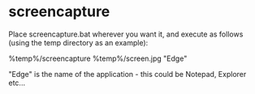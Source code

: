 # screencapture

Place screencapture.bat wherever you want it, and execute as follows (using the temp directory as an example):

%temp%/screencapture %temp%/screen.jpg "Edge"

"Edge" is the name of the application - this could be Notepad, Explorer etc...
